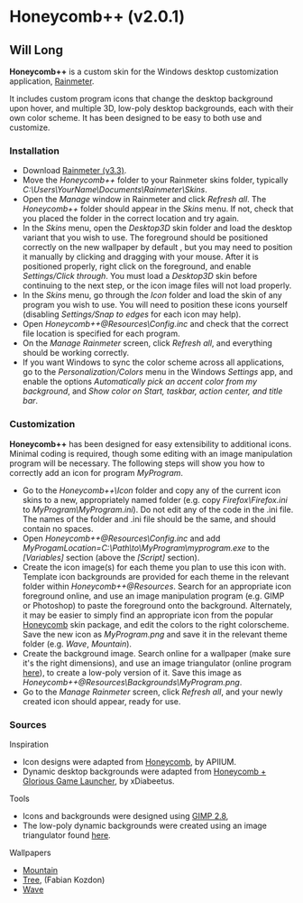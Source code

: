 # Honeycomb++ (v2.0.1)
## Will Long

**Honeycomb++** is a custom skin for the Windows desktop customization application, [Rainmeter](http://rainmeter.net/cms/).

It includes custom program icons that change the desktop background upon hover, and multiple 3D, low-poly desktop backgrounds, each with their own color scheme. It has been designed to be easy to both use and customize.

### Installation
- Download [Rainmeter (v3.3)](https://www.rainmeter.net/).
- Move the *Honeycomb++* folder to your Rainmeter skins folder, typically *C:\Users\YourName\Documents\Rainmeter\Skins*.
- Open the *Manage* window in Rainmeter and click *Refresh all*. The *Honeycomb++* folder should appear in the *Skins* menu. If not, check that you placed the folder in the correct location and try again.
- In the *Skins* menu, open the *Desktop3D* skin folder and load the desktop variant that you wish to use. The foreground should be positioned correctly on the new wallpaper by default , but you may need to position it manually by clicking and dragging with your mouse. After it is positioned properly, right click on the foreground, and enable *Settings/Click through*. You must load a *Desktop3D* skin before continuing to the next step, or the icon image files will not load properly.
- In the *Skins* menu, go through the *Icon* folder and load the skin of any program you wish to use. You will need to position these icons yourself (disabling *Settings/Snap to edges* for each icon may help). 
- Open *Honeycomb++\@Resources\Config.inc* and check that the correct file location is specified for each program.
- On the *Manage Rainmeter* screen, click *Refresh all*, and everything should be working correctly.
- If you want Windows to sync the color scheme across all applications, go to the *Personalization/Colors* menu in the Windows *Settings* app, and enable the options *Automatically pick an accent color from my background*, and *Show color on Start, taskbar, action center, and title bar*.

### Customization
**Honeycomb++** has been designed for easy extensibility to additional icons. Minimal coding is required, though some editing with an image manipulation program will be necessary. The following steps will show you how to correctly add an icon for program *MyProgram*.
- Go to the *Honeycomb++\Icon* folder and copy any of the current icon skins to a new, appropriately named folder (e.g. copy *Firefox\Firefox.ini* to *MyProgram\MyProgram.ini*). Do not edit any of the code in the .ini file. The names of the folder and .ini file should be the same, and should contain no spaces.
- Open *Honeycomb++\@Resources\Config.inc* and add *MyProgamLocation=C:\Path\to\MyProgram\myprogram.exe* to the *[Variables]* section (above the *[Script]* section).
- Create the icon image(s) for each theme you plan to use this icon with. Template icon backgrounds are provided for each theme in the relevant folder within *Honeycomb++\@Resources*. Search for an appropriate icon foreground online, and use an image manipulation program (e.g. GIMP or Photoshop) to paste the foreground onto the background. Alternately, it may be easier to simply find an appropriate icon from the popular [Honeycomb](http://apiium.deviantart.com/art/Honeycomb-467211707) skin package, and edit the colors to the right colorscheme. Save the new icon as *MyProgram.png* and save it in the relevant theme folder (e.g. *Wave*, *Mountain*).
- Create the background image. Search online for a wallpaper (make sure it's the right dimensions), and use an image triangulator (online program [here](https://snorpey.github.io/triangulation/)), to create a low-poly version of it. Save this image as *Honeycomb++\@Resources\Backgrounds\MyProgram.png*.
- Go to the *Manage Rainmeter* screen, click *Refresh all*, and your newly created icon should appear, ready for use.

### Sources
Inspiration
- Icon designs were adapted from [Honeycomb](http://apiium.deviantart.com/art/Honeycomb-467211707), by APIIUM.
- Dynamic desktop backgrounds were adapted from [Honeycomb + Glorious Game Launcher](http://xdiabeetus.deviantart.com/art/Honeycomb-Glorious-Game-Launcher-Example-548266891), by xDiabeetus. 

Tools
- Icons and backgrounds were designed using [GIMP 2.8](https://www.gimp.org/),
- The low-poly dynamic backgrounds were created using an image triangulator found [here](https://snorpey.github.io/triangulation/).

Wallpapers
- [Mountain](https://i.imgur.com/j0fiVnM.png)
- [Tree](https://www.behance.net/gallery/Spring-Low-Poly/10840269), (Fabian Kozdon)
- [Wave](https://www.reddit.com/r/backgrounds/comments/2b7iz1/lowpoly_the_great_wave_off_kanagawa/)
